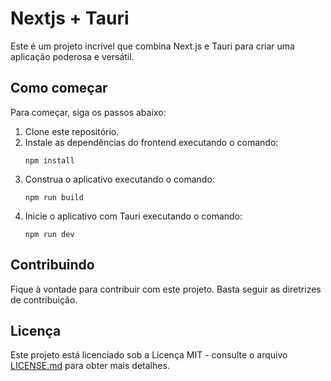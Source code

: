 # Nextjs + Tauri

Este é um projeto incrível que combina Next.js e Tauri para criar uma aplicação poderosa e versátil.

## Como começar

Para começar, siga os passos abaixo:

1. Clone este repositório.
2. Instale as dependências do frontend executando o comando:
   ```
   npm install
   ```
3. Construa o aplicativo executando o comando:
   ```
   npm run build
   ```
4. Inicie o aplicativo com Tauri executando o comando:
   ```
   npm run dev
   ```

## Contribuindo

Fique à vontade para contribuir com este projeto. Basta seguir as diretrizes de contribuição.

## Licença

Este projeto está licenciado sob a Licença MIT - consulte o arquivo [LICENSE.md](./LICENSE.md) para obter mais detalhes.

